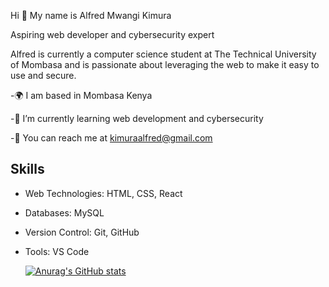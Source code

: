 Hi 👋 My name is Alfred Mwangi Kimura

Aspiring web developer and cybersecurity expert

Alfred is currently a computer science student at The Technical University of Mombasa and is passionate about leveraging the web to make it easy to use and secure.

-🌍 I am based in Mombasa Kenya

-🧠 I’m currently learning web development and cybersecurity

-📩 You can reach me at kimuraalfred@gmail.com

## Skills

- Web Technologies: HTML, CSS, React
- Databases: MySQL
- Version Control: Git, GitHub
- Tools: VS Code


  [![Anurag's GitHub stats](https://github-readme-stats.vercel.app/api?username=kimura-coder)](https://github.com/anuraghazra/github-readme-stats)

  


<!--
**kimura-coder/kimura-coder** is a ✨ _special_ ✨ repository because its `README.md` (this file) appears on your GitHub profile.

Here are some ideas to get you started:

- 🔭 I’m currently working on ...
- 🌱 I’m currently learning ...
- 👯 I’m looking to collaborate on ...
- 🤔 I’m looking for help with ...
- 💬 Ask me about ...
- c ...
- 😄 Pronouns: ...
- ⚡ Fun fact: ...
-->

